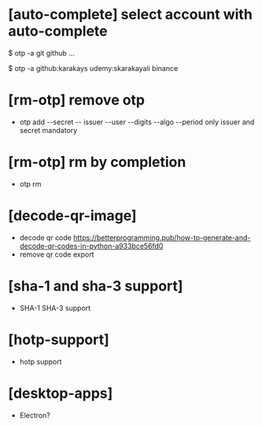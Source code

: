 # [auto-complete] select account with auto-complete
$ otp -a git<Tab>
github ...

$ otp -a <Tab>
github:karakays
udemy:skarakayali
binance

# [rm-otp] remove otp
- otp add --secret -- issuer --user --digits --algo --period
only issuer and secret mandatory

# [rm-otp] rm by completion
- otp rm <Tab>

# [decode-qr-image]
* decode qr code
  https://betterprogramming.pub/how-to-generate-and-decode-qr-codes-in-python-a933bce56fd0
* remove qr code export
  
# [sha-1 and sha-3 support]
* SHA-1 SHA-3 support

# [hotp-support]
* hotp support

# [desktop-apps]
* Electron?
